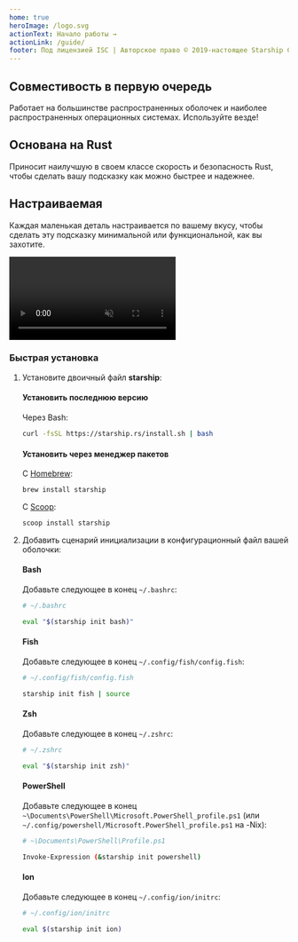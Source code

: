 ```yaml
---
home: true
heroImage: /logo.svg
actionText: Начало работы →
actionLink: /guide/
footer: Под лицензией ISC | Авторское право © 2019-настоящее Starship Contributors
---
```


<div class="features">
  <div class="feature">
    <h2>Совместивость в первую очередь</h2>
    <p>Работает на большинстве распространенных оболочек и наиболее распространенных операционных системах. Используйте везде!</p>
  </div>
  <div class="feature">
    <h2>Основана на Rust</h2>
    <p>Приносит наилучшую в своем классе скорость и безопасность Rust, чтобы сделать вашу подсказку как можно быстрее и надежнее.</p>
  </div>
  <div class="feature">
    <h2>Настраиваемая</h2>
    <p>Каждая маленькая деталь настраивается по вашему вкусу, чтобы сделать эту подсказку минимальной или функциональной, как вы захотите.</p>
  </div>
</div>

<div class="center">
  <video class="demo-video" muted autoplay loop playsinline>
    <source src="/demo.webm" type="video/webm">
    <source src="/demo.mp4" type="video/mp4">
  </video>
</div>

### Быстрая установка

1. Установите двоичный файл **starship**:


   #### Установить последнюю версию

   Через Bash:

   ```sh
   curl -fsSL https://starship.rs/install.sh | bash
   ```


   #### Установить через менеджер пакетов

   С [Homebrew](https://brew.sh/):

   ```sh
   brew install starship
   ```

    С [Scoop](https://scoop.sh):

   ```powershell
   scoop install starship
   ```

1. Добавить сценарий инициализации в конфигурационный файл вашей оболочки:


   #### Bash

   Добавьте следующее в конец `~/.bashrc`:

   ```sh
   # ~/.bashrc

   eval "$(starship init bash)"
   ```


   #### Fish

   Добавьте следующее в конец `~/.config/fish/config.fish`:

   ```sh
   # ~/.config/fish/config.fish

   starship init fish | source
   ```


   #### Zsh

   Добавьте следующее в конец `~/.zshrc`:

   ```sh
   # ~/.zshrc

   eval "$(starship init zsh)"
   ```


   #### PowerShell

   Добавьте следующее в конец `~\Documents\PowerShell\Microsoft.PowerShell_profile.ps1` (или `~/.config/powershell/Microsoft.PowerShell_profile.ps1` на -Nix):

   ```sh
   # ~\Documents\PowerShell\Profile.ps1

   Invoke-Expression (&starship init powershell)
   ```


   #### Ion

   Добавьте следующее в конец `~/.config/ion/initrc`:

   ```sh
   # ~/.config/ion/initrc

   eval $(starship init ion)
   ```
